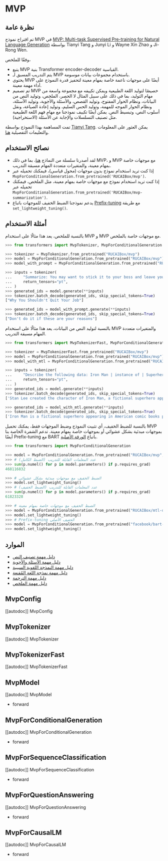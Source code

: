 # MVP

## نظرة عامة
تم اقتراح نموذج MVP في [MVP: Multi-task Supervised Pre-training for Natural Language Generation](https://arxiv.org/abs/2206.12131) بواسطة Tianyi Tang و Junyi Li و Wayne Xin Zhao و Ji-Rong Wen.

وفقًا للملخص،

- يتبع MVP بنية Transformer encoder-decoder القياسية.
- يتم التدريب المسبق لـ MVP باستخدام مجموعات بيانات موسومة.
- يحتوي MVP أيضًا على موجهات ناعمة خاصة بمهام معينة لتحفيز قدرة النموذج على أداء مهمة معينة.
- تم تصميم MVP خصيصًا لتوليد اللغة الطبيعية ويمكن تكييفه مع مجموعة واسعة من مهام التوليد، بما في ذلك على سبيل المثال لا الحصر، الملخص، وتوليد النص من البيانات، ونظام الحوار المفتوح، وتوليد القصص، والأسئلة والأجوبة، وتوليد الأسئلة، ونظام الحوار الموجه للمهمة، وتوليد الحس السليم، وتوليد إعادة الصياغة، ونقل أسلوب النص، وتبسيط النص. يمكن أيضًا تكييف نموذجنا مع مهام فهم اللغة الطبيعية مثل تصنيف التسلسلات والإجابة عن الأسئلة (الاستخراجية).

تمت المساهمة بهذا النموذج بواسطة [Tianyi Tang](https://huggingface.co/StevenTang). يمكن العثور على المعلومات والتعليمات التفصيلية [هنا](https://github.com/RUCAIBox/MVP).

## نصائح الاستخدام

- لقد أصدرنا سلسلة من النماذج [هنا](https://huggingface.co/models?filter=mvp)، بما في ذلك MVP، و MVP مع موجهات خاصة بمهام معينة، والمتغيرات متعددة المهام مسبقة التدريب.
- إذا كنت تريد استخدام نموذج بدون موجهات (محول قياسي)، فيمكنك تحميله عبر `MvpForConditionalGeneration.from_pretrained('RUCAIBox/mvp')`.
- إذا كنت تريد استخدام نموذج مع موجهات خاصة بمهام معينة، مثل الملخص، فيمكنك تحميله عبر `MvpForConditionalGeneration.from_pretrained('RUCAIBox/mvp-summarization')`.
- يدعم نموذجنا الضبط الخفيف للموجهات باتباع [Prefix-tuning](https://arxiv.org/abs/2101.00190) مع طريقة `set_lightweight_tuning()`.

## أمثلة الاستخدام

بالنسبة للملخص، يعد هذا مثالًا على استخدام MVP و MVP مع موجهات خاصة بالملخص.

```python
>>> from transformers import MvpTokenizer, MvpForConditionalGeneration

>>> tokenizer = MvpTokenizer.from_pretrained("RUCAIBox/mvp")
>>> model = MvpForConditionalGeneration.from_pretrained("RUCAIBox/mvp")
>>> model_with_prompt = MvpForConditionalGeneration.from_pretrained("RUCAIBox/mvp-summarization")

>>> inputs = tokenizer(
...     "Summarize: You may want to stick it to your boss and leave your job, but don't do it if these are your reasons.",
...     return_tensors="pt",
... )
>>> generated_ids = model.generate(**inputs)
>>> tokenizer.batch_decode(generated_ids, skip_special_tokens=True)
["Why You Shouldn't Quit Your Job"]

>>> generated_ids = model_with_prompt.generate(**inputs)
>>> tokenizer.batch_decode(generated_ids, skip_special_tokens=True)
["Don't do it if these are your reasons"]
```

بالنسبة لتوليد النص من البيانات، يعد هذا مثالًا على استخدام MVP والمتغيرات متعددة المهام مسبقة التدريب.

```python
>>> from transformers import MvpTokenizerFast, MvpForConditionalGeneration

>>> tokenizer = MvpTokenizerFast.from_pretrained("RUCAIBox/mvp")
>>> model = MvpForConditionalGeneration.from_pretrained("RUCAIBox/mvp")
>>> model_with_mtl = MvpForConditionalGeneration.from_pretrained("RUCAIBox/mtl-data-to-text")

>>> inputs = tokenizer(
...     "Describe the following data: Iron Man | instance of | Superhero [SEP] Stan Lee | creator | Iron Man",
...     return_tensors="pt",
... )
>>> generated_ids = model.generate(**inputs)
>>> tokenizer.batch_decode(generated_ids, skip_special_tokens=True)
['Stan Lee created the character of Iron Man, a fictional superhero appearing in American comic']

>>> generated_ids = model_with_mtl.generate(**inputs)
>>> tokenizer.batch_decode(generated_ids, skip_special_tokens=True)
['Iron Man is a fictional superhero appearing in American comic books published by Marvel Comics.']
```

بالنسبة للضبط الخفيف، أي تثبيت النموذج وضبط الموجهات فقط، يمكنك تحميل MVP بموجهات مبدئية بشكل عشوائي أو بموجهات خاصة بمهام معينة. تدعم الشفرة الخاصة بنا أيضًا Prefix-tuning مع BART باتباع [الورقة الأصلية](https://arxiv.org/abs/2101.00190).

```python
>>> from transformers import MvpForConditionalGeneration

>>> model = MvpForConditionalGeneration.from_pretrained("RUCAIBox/mvp", use_prompt=True)
>>> # عدد المعلمات القابلة للتدريب (الضبط الكامل)
>>> sum(p.numel() for p in model.parameters() if p.requires_grad)
468116832

>>> # الضبط الخفيف مع موجهات مبدئية بشكل عشوائي
>>> model.set_lightweight_tuning()
>>> # عدد المعلمات القابلة للتدريب (الضبط الخفيف)
>>> sum(p.numel() for p in model.parameters() if p.requires_grad)
61823328

>>> # الضبط الخفيف مع موجهات خاصة بمهام معينة
>>> model = MvpForConditionalGeneration.from_pretrained("RUCAIBox/mtl-data-to-text")
>>> model.set_lightweight_tuning()
>>> # Prefix-tuning الخفيف الأصلي
>>> model = MvpForConditionalGeneration.from_pretrained("facebook/bart-large", use_prompt=True)
>>> model.set_lightweight_tuning()
```

## الموارد

- [دليل مهمة تصنيف النص](../tasks/sequence_classification)
- [دليل مهمة الأسئلة والأجوبة](../tasks/question_answering)
- [دليل مهمة النمذجة اللغوية السببية](../tasks/language_modeling)
- [دليل مهمة نمذجة اللغة المُقنعة](../tasks/masked_language_modeling)
- [دليل مهمة الترجمة](../tasks/translation)
- [دليل مهمة الملخص](../tasks/summarization)

## MvpConfig

[[autodoc]] MvpConfig

## MvpTokenizer

[[autodoc]] MvpTokenizer

## MvpTokenizerFast

[[autodoc]] MvpTokenizerFast

## MvpModel

[[autodoc]] MvpModel

- forward

## MvpForConditionalGeneration

[[autodoc]] MvpForConditionalGeneration

- forward

## MvpForSequenceClassification

[[autodoc]] MvpForSequenceClassification

- forward

## MvpForQuestionAnswering

[[autodoc]] MvpForQuestionAnswering

- forward

## MvpForCausalLM

[[autodoc]] MvpForCausalLM

- forward